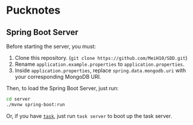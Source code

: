 # Pucknotes

## Spring Boot Server

Before starting the server, you must:

1. Clone this repository. (`git clone https://github.com/MeiH10/SDD.git`)
2. Rename `application.example.properties` to `application.properties`.
3. Inside `application.properties`, replace `spring.data.mongodb.uri` with your corresponding MongoDB URI.

Then, to load the Spring Boot Server, just run:

```sh
cd server
./mvnw spring-boot:run
```

Or, if you have [`task`](https://taskfile.dev/), just run `task server` to boot up the task server.
